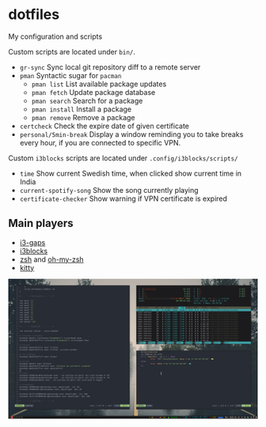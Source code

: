 # dotfiles

My configuration and scripts

Custom scripts are located under `bin/`.

- `gr-sync` Sync local git repository diff to a remote server
- `pman` Syntactic sugar for `pacman`
  - `pman list` List available package updates
  - `pman fetch` Update package database
  - `pman search` Search for a package
  - `pman install` Install a package
  - `pman remove` Remove a package
- `certcheck` Check the expire date of given certificate
- `personal/5min-break` Display a window reminding you to take breaks every hour, if you are connected to specific VPN.

Custom `i3blocks` scripts are located under `.config/i3blocks/scripts/`

- `time` Show current Swedish time, when clicked show current time in India
- `current-spotify-song` Show the song currently playing
- `certificate-checker` Show warning if VPN certificate is expired

## Main players

- [i3-gaps](https://github.com/Airblader/i3)
- [i3blocks](https://github.com/vivien/i3blocks)
- [zsh](http://www.zsh.org/) and [oh-my-zsh](https://github.com/ohmyzsh/ohmyzsh)
- [kitty](https://github.com/kovidgoyal/kitty)

![Image of Desktop](i3wm.png)
